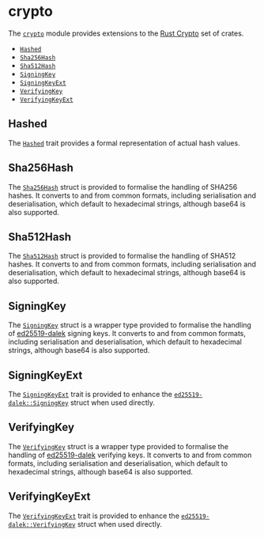 # crypto

The [`crypto`](https://docs.rs/rubedo/latest/rubedo/sha2/index.html) module
provides extensions to the [Rust Crypto](https://github.com/RustCrypto) set of
crates.

  - [`Hashed`](#hashed)
  - [`Sha256Hash`](#sha256hash)
  - [`Sha512Hash`](#sha512hash)
  - [`SigningKey`](#signingkey)
  - [`SigningKeyExt`](#signingkeyext)
  - [`VerifyingKey`](#verifyingkey)
  - [`VerifyingKeyExt`](#verifyingkeyext)


## Hashed

The [`Hashed`](https://docs.rs/rubedo/latest/rubedo/crypto/trait.Hashed.html)
trait provides a formal representation of actual hash values.


## Sha256Hash

The [`Sha256Hash`](https://docs.rs/rubedo/latest/rubedo/crypto/struct.Sha256Hash.html)
struct is provided to formalise the handling of SHA256 hashes. It converts to
and from common formats, including serialisation and deserialisation, which
default to hexadecimal strings, although base64 is also supported.


## Sha512Hash

The [`Sha512Hash`](https://docs.rs/rubedo/latest/rubedo/crypto/struct.Sha512Hash.html)
struct is provided to formalise the handling of SHA512 hashes. It converts to
and from common formats, including serialisation and deserialisation, which
default to hexadecimal strings, although base64 is also supported.


## SigningKey

The [`SigningKey`](https://docs.rs/rubedo/latest/rubedo/crypto/struct.SigningKey.html)
struct is a wrapper type provided to formalise the handling of [ed25519-dalek](https://crates.io/crates/ed25519-dalek)
signing keys. It converts to and from common formats, including serialisation
and deserialisation, which default to hexadecimal strings, although base64 is
also supported.


## SigningKeyExt

The [`SigningKeyExt`](https://docs.rs/rubedo/latest/rubedo/crypto/trait.SigningKeyExt.html)
trait is provided to enhance the [`ed25519-dalek::SigningKey`](https://docs.rs/ed25519-dalek/latest/ed25519_dalek/struct.SigningKey.html)
struct when used directly.


## VerifyingKey

The [`VerifyingKey`](https://docs.rs/rubedo/latest/rubedo/crypto/struct.VerifyingKey.html)
struct is a wrapper type provided to formalise the handling of [ed25519-dalek](https://crates.io/crates/ed25519-dalek)
verifying keys. It converts to and from common formats, including
serialisation and deserialisation, which default to hexadecimal strings,
although base64 is also supported.


## VerifyingKeyExt

The [`VerifyingKeyExt`](https://docs.rs/rubedo/latest/rubedo/crypto/trait.VerifyingKeyExt.html)
trait is provided to enhance the [`ed25519-dalek::VerifyingKey`](https://docs.rs/ed25519-dalek/latest/ed25519_dalek/struct.VerifyingKey.html)
struct when used directly.


